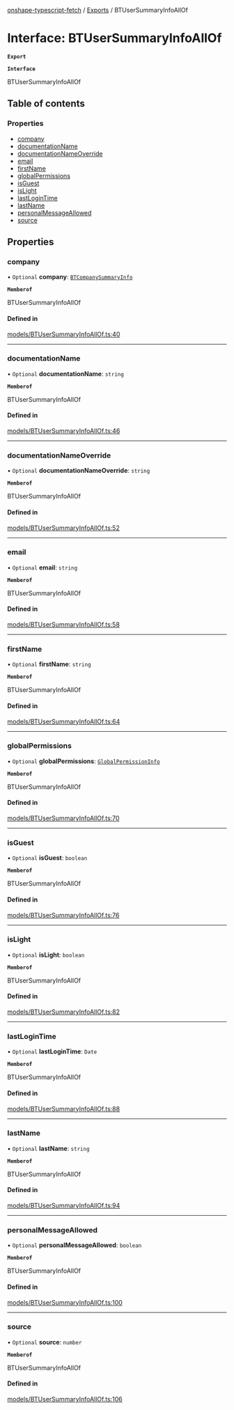 [onshape-typescript-fetch](../README.md) / [Exports](../modules.md) / BTUserSummaryInfoAllOf

# Interface: BTUserSummaryInfoAllOf

**`Export`**

**`Interface`**

BTUserSummaryInfoAllOf

## Table of contents

### Properties

- [company](BTUserSummaryInfoAllOf.md#company)
- [documentationName](BTUserSummaryInfoAllOf.md#documentationname)
- [documentationNameOverride](BTUserSummaryInfoAllOf.md#documentationnameoverride)
- [email](BTUserSummaryInfoAllOf.md#email)
- [firstName](BTUserSummaryInfoAllOf.md#firstname)
- [globalPermissions](BTUserSummaryInfoAllOf.md#globalpermissions)
- [isGuest](BTUserSummaryInfoAllOf.md#isguest)
- [isLight](BTUserSummaryInfoAllOf.md#islight)
- [lastLoginTime](BTUserSummaryInfoAllOf.md#lastlogintime)
- [lastName](BTUserSummaryInfoAllOf.md#lastname)
- [personalMessageAllowed](BTUserSummaryInfoAllOf.md#personalmessageallowed)
- [source](BTUserSummaryInfoAllOf.md#source)

## Properties

### company

• `Optional` **company**: [`BTCompanySummaryInfo`](BTCompanySummaryInfo.md)

**`Memberof`**

BTUserSummaryInfoAllOf

#### Defined in

[models/BTUserSummaryInfoAllOf.ts:40](https://github.com/toebes/onshape-typescript-fetch/blob/3e11ae1/models/BTUserSummaryInfoAllOf.ts#L40)

___

### documentationName

• `Optional` **documentationName**: `string`

**`Memberof`**

BTUserSummaryInfoAllOf

#### Defined in

[models/BTUserSummaryInfoAllOf.ts:46](https://github.com/toebes/onshape-typescript-fetch/blob/3e11ae1/models/BTUserSummaryInfoAllOf.ts#L46)

___

### documentationNameOverride

• `Optional` **documentationNameOverride**: `string`

**`Memberof`**

BTUserSummaryInfoAllOf

#### Defined in

[models/BTUserSummaryInfoAllOf.ts:52](https://github.com/toebes/onshape-typescript-fetch/blob/3e11ae1/models/BTUserSummaryInfoAllOf.ts#L52)

___

### email

• `Optional` **email**: `string`

**`Memberof`**

BTUserSummaryInfoAllOf

#### Defined in

[models/BTUserSummaryInfoAllOf.ts:58](https://github.com/toebes/onshape-typescript-fetch/blob/3e11ae1/models/BTUserSummaryInfoAllOf.ts#L58)

___

### firstName

• `Optional` **firstName**: `string`

**`Memberof`**

BTUserSummaryInfoAllOf

#### Defined in

[models/BTUserSummaryInfoAllOf.ts:64](https://github.com/toebes/onshape-typescript-fetch/blob/3e11ae1/models/BTUserSummaryInfoAllOf.ts#L64)

___

### globalPermissions

• `Optional` **globalPermissions**: [`GlobalPermissionInfo`](GlobalPermissionInfo.md)

**`Memberof`**

BTUserSummaryInfoAllOf

#### Defined in

[models/BTUserSummaryInfoAllOf.ts:70](https://github.com/toebes/onshape-typescript-fetch/blob/3e11ae1/models/BTUserSummaryInfoAllOf.ts#L70)

___

### isGuest

• `Optional` **isGuest**: `boolean`

**`Memberof`**

BTUserSummaryInfoAllOf

#### Defined in

[models/BTUserSummaryInfoAllOf.ts:76](https://github.com/toebes/onshape-typescript-fetch/blob/3e11ae1/models/BTUserSummaryInfoAllOf.ts#L76)

___

### isLight

• `Optional` **isLight**: `boolean`

**`Memberof`**

BTUserSummaryInfoAllOf

#### Defined in

[models/BTUserSummaryInfoAllOf.ts:82](https://github.com/toebes/onshape-typescript-fetch/blob/3e11ae1/models/BTUserSummaryInfoAllOf.ts#L82)

___

### lastLoginTime

• `Optional` **lastLoginTime**: `Date`

**`Memberof`**

BTUserSummaryInfoAllOf

#### Defined in

[models/BTUserSummaryInfoAllOf.ts:88](https://github.com/toebes/onshape-typescript-fetch/blob/3e11ae1/models/BTUserSummaryInfoAllOf.ts#L88)

___

### lastName

• `Optional` **lastName**: `string`

**`Memberof`**

BTUserSummaryInfoAllOf

#### Defined in

[models/BTUserSummaryInfoAllOf.ts:94](https://github.com/toebes/onshape-typescript-fetch/blob/3e11ae1/models/BTUserSummaryInfoAllOf.ts#L94)

___

### personalMessageAllowed

• `Optional` **personalMessageAllowed**: `boolean`

**`Memberof`**

BTUserSummaryInfoAllOf

#### Defined in

[models/BTUserSummaryInfoAllOf.ts:100](https://github.com/toebes/onshape-typescript-fetch/blob/3e11ae1/models/BTUserSummaryInfoAllOf.ts#L100)

___

### source

• `Optional` **source**: `number`

**`Memberof`**

BTUserSummaryInfoAllOf

#### Defined in

[models/BTUserSummaryInfoAllOf.ts:106](https://github.com/toebes/onshape-typescript-fetch/blob/3e11ae1/models/BTUserSummaryInfoAllOf.ts#L106)

